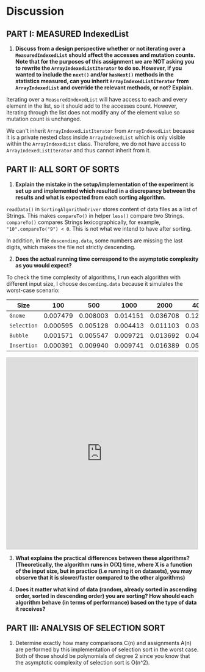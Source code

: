 # Discussion

## PART I: MEASURED IndexedList

1. **Discuss from a design perspective whether or not iterating over a `MeasuredIndexedList` should affect the accesses and mutation counts. Note that for the purposes of this assignment we are NOT asking you to rewrite the `ArrayIndexedListIterator` to do so. However, if you wanted to include the `next()` and/or `hasNext()` methods in the statistics measured, can you inherit `ArrayIndexedListIterator` from `ArrayIndexedList` and override the relevant methods, or not? Explain.**

Iterating over a `MeasuredIndexedList` will have access to each and every element in the list, so it should add to the accesses count. 
However, iterating through the list does not modify any of the element value so mutation count is unchanged. 

We can't inherit `ArrayIndexedListIterator` from `ArrayIndexedList` because it is a private nested class inside `ArrayIndexedList`
which is only visible within the `ArrayIndexedList` class. Therefore, we do not have access to `ArrayIndexedListIterator` and thus cannot
inherit from it.

## PART II: ALL SORT OF SORTS

1. **Explain the mistake in the setup/implementation of the experiment is set up and implemented which resulted in a discrepancy between the results and what is expected from each sorting algorithm.**

`readData()` in `SortingAlgorithmDriver` stores content of data files as a list of Strings. This makes `compareTo()` 
in helper `less()` compare two Strings. `compareTo()` compares Strings lexicographically, for example, `"10".compareTo("9") < 0`. This is not what we
intend to have after sorting.

In addition, in file `descending.data`, some numbers are missing the last digits, which makes the file 
not strictly descending.

2. **Does the actual running time correspond to the asymptotic complexity as you would expect?**

To check the time complexity of algorithms, I run each algorithm with different input size, I choose
`descending.data` because it simulates the worst-case scenario:

| Size        | 100      | 500      | 1000     | 2000     | 4000     | 8000     |
|-------------|----------|----------|----------|----------|----------|----------|
| `Gnome`     | 0.007479 | 0.008003 | 0.014151 | 0.036708 | 0.124228 | 0.400003 |
| `Selection` | 0.000595 | 0.005128 | 0.004413 | 0.011103 | 0.038343 | 0.145048 |
| `Bubble`    | 0.001571 | 0.005547 | 0.009721 | 0.013692 | 0.049715 | 0.196066 |
| `Insertion` | 0.000391 | 0.009940 | 0.009741 | 0.016389 | 0.058313 | 0.160022 |

<iframe src="https://www.desmos.com/calculator/w5mt0esddt?embed" width="500" height="500" style="border: 1px solid #ccc" frameborder=0></iframe>

3. **What explains the practical differences between these algorithms? (Theoretically, the algorithm runs in O(X) time, where X is a function of the input size, but in practice (i.e running it on datasets), you may observe that it is slower/faster compared to the other algorithms)**



4. **Does it matter what kind of data (random, already sorted in ascending order, sorted in descending order) you are sorting? How should each algorithm behave (in terms of performance) based on the type of data it receives?**




## PART III: ANALYSIS OF SELECTION SORT

1. Determine exactly how many comparisons C(n) and assignments A(n) are performed by this implementation of selection sort in the worst case. Both of those should be polynomials of degree 2 since you know that the asymptotic complexity of selection sort is O(n^2).


